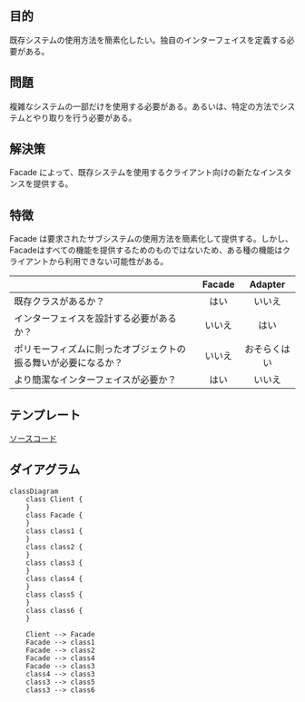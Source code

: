 ## 目的
既存システムの使用方法を簡素化したい。独自のインターフェイスを定義する必要がある。

## 問題
複雑なシステムの一部だけを使用する必要がある。あるいは、特定の方法でシステムとやり取りを行う必要がある。

## 解決策
Facade によって、既存システムを使用するクライアント向けの新たなインスタンスを提供する。

## 特徴
Facade は要求されたサブシステムの使用方法を簡素化して提供する。しかし、Facadeはすべての機能を提供するためのものではないため、ある種の機能はクライアントから利用できない可能性がある。

||Facade|Adapter|
|:--|:-:|:-:|
|既存クラスがあるか？|はい|いいえ|
|インターフェイスを設計する必要があるか？|いいえ|はい|
|ポリモーフィズムに則ったオブジェクトの振る舞いが必要になるか？|いいえ|おそらくはい|
|より簡潔なインターフェイスが必要か？|はい|いいえ|

## テンプレート
[ソースコード](https://github.com/hirotoshimizu/design-patterns/blob/main/Facade/facade.py)

## ダイアグラム
```mermaid
classDiagram
    class Client {
    }
    class Facade {
    }
    class class1 {
    }
    class class2 {
    }
    class class3 {
    }
    class class4 {
    }
    class class5 {
    }
    class class6 {
    }
    
    Client --> Facade
    Facade --> class1
    Facade --> class2
    Facade --> class4
    Facade --> class3
    class4 --> class3
    class3 --> class5
    class3 --> class6
```